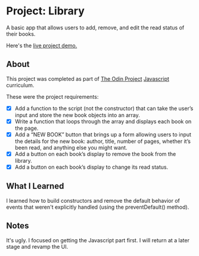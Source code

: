 Project: Library
=============

A basic app that allows users to add, remove, and edit the read status of their books.

Here's the [live project demo.](https://alansobchacki.github.io/odin-library/)

About
-----

This project was completed as part of [The Odin Project](https://www.theodinproject.com/) [Javascript](https://www.theodinproject.com/paths/full-stack-javascript/courses/javascript) curriculum.

These were the project requirements:

- [x] Add a function to the script (not the constructor) that can take the user’s input and store the new book objects into an array.
- [x] Write a function that loops through the array and displays each book on the page. 
- [x] Add a “NEW BOOK” button that brings up a form allowing users to input the details for the new book: author, title, number of pages, whether it’s been read, and anything else you might want.
- [x] Add a button on each book’s display to remove the book from the library.
- [x] Add a button on each book’s display to change its read status.

What I Learned
-----

I learned how to build constructors and remove the default behavior of events that weren't explicitly handled (using the preventDefault() method).

Notes
-----

It's ugly. I focused on getting the Javascript part first. I will return at a later stage and revamp the UI.
